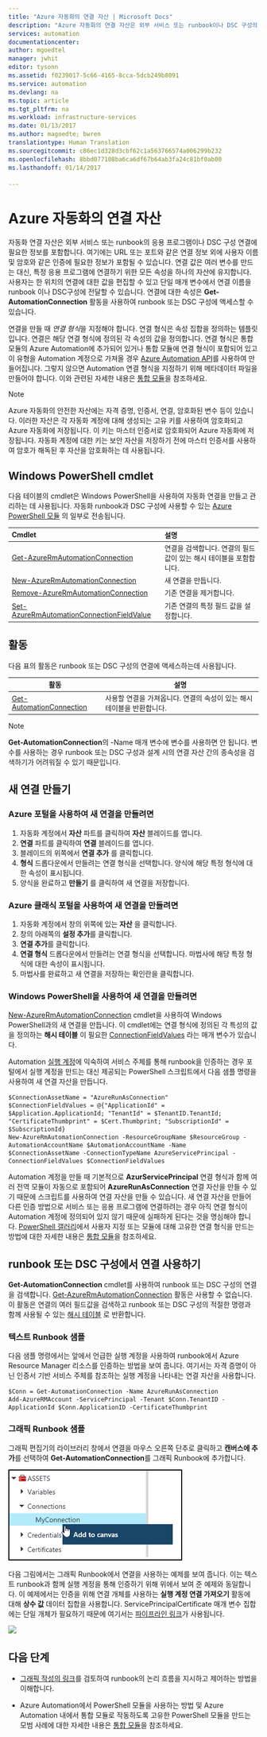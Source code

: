 ```yaml
---
title: "Azure 자동화의 연결 자산 | Microsoft Docs"
description: "Azure 자동화의 연결 자산은 외부 서비스 또는 runbook이나 DSC 구성의 응용 프로그램을 연결하는데 필요한 정보를 포함합니다. 이 문서에서는 연결에 대해 자세히 알아보고 텍스트 작성과 그래픽 작성 모두에서 연결을 사용하는 방법을 설명합니다."
services: automation
documentationcenter: 
author: mgoedtel
manager: jwhit
editor: tysonn
ms.assetid: f0239017-5c66-4165-8cca-5dcb249b8091
ms.service: automation
ms.devlang: na
ms.topic: article
ms.tgt_pltfrm: na
ms.workload: infrastructure-services
ms.date: 01/13/2017
ms.author: magoedte; bwren
translationtype: Human Translation
ms.sourcegitcommit: c86ec1d328d3cbf62c1a563766574a006299b232
ms.openlocfilehash: 8bbd077108ba6ca6df67b64ab3fa24c81bf0ab00
ms.lasthandoff: 01/14/2017

---
```


# <a name="connection-assets-in-azure-automation"></a>Azure 자동화의 연결 자산

자동화 연결 자산은 외부 서비스 또는 runbook의 응용 프로그램이나 DSC 구성 연결에 필요한 정보를 포함합니다. 여기에는 URL 또는 포트와 같은 연결 정보 외에 사용자 이름 및 암호와 같은 인증에 필요한 정보가 포함될 수 있습니다. 연결 값은 여러 변수를 만드는 대신, 특정 응용 프로그램에 연결하기 위한 모든 속성을 하나의 자산에 유지합니다. 사용자는 한 위치의 연결에 대한 값을 편집할 수 있고 단일 매개 변수에서 연결 이름을 runbook 이나 DSC구성에 전달할 수 있습니다. 연결에 대한 속성은 **Get-AutomationConnection** 활동을 사용하여 runbook 또는 DSC 구성에 액세스할 수 있습니다.

연결을 만들 때 *연결 형식*을 지정해야 합니다. 연결 형식은 속성 집합을 정의하는 템플릿입니다. 연결은 해당 연결 형식에 정의된 각 속성의 값을 정의합니다. 연결 형식은 통합 모듈의 Azure Automation에 추가되어 있거나 통합 모듈에 연결 형식이 포함되어 있고 이 유형을 Automation 계정으로 가져올 경우 [Azure Automation API](http://msdn.microsoft.com/library/azure/mt163818.aspx)를 사용하여 만들어집니다. 그렇지 않으면 Automation 연결 형식을 지정하기 위해 메타데이터 파일을 만들어야 합니다.  이와 관련된 자세한 내용은 [통합 모듈](automation-integration-modules.md)을 참조하세요.  

>[!NOTE] 
>Azure 자동화의 안전한 자산에는 자격 증명, 인증서, 연결, 암호화된 변수 등이 있습니다. 이러한 자산은 각 자동화 계정에 대해 생성되는 고유 키를 사용하여 암호화되고 Azure 자동화에 저장됩니다. 이 키는 마스터 인증서로 암호화되어 Azure 자동화에 저장됩니다. 자동화 계정에 대한 키는 보안 자산을 저장하기 전에 마스터 인증서를 사용하여 암호가 해독된 후 자산을 암호화하는 데 사용됩니다.

## <a name="windows-powershell-cmdlets"></a>Windows PowerShell cmdlet

다음 테이블의 cmdlet은 Windows PowerShell을 사용하여 자동화 연결을 만들고 관리하는 데 사용됩니다. 자동화 runbook과 DSC 구성에 사용할 수 있는 [Azure PowerShell 모듈](/powershell/azureps-cmdlets-docs) 의 일부로 전송됩니다.

|Cmdlet|설명|
|:---|:---|
|[Get-AzureRmAutomationConnection](https://docs.microsoft.com/powershell/resourcemanager/azurerm.automation/v1.0.12/get-azurermautomationconnection)|연결을 검색합니다. 연결의 필드 값이 있는 해시 테이블을 포함합니다.|
|[New-AzureRmAutomationConnection](https://docs.microsoft.com/powershell/resourcemanager/azurerm.automation/v1.0.12/new-azurermautomationconnection)|새 연결을 만듭니다.|
|[Remove-AzureRmAutomationConnection](https://docs.microsoft.com/powershell/resourcemanager/azurerm.automation/v1.0.12/remove-azurermautomationconnection)|기존 연결을 제거합니다.|
|[Set-AzureRmAutomationConnectionFieldValue](https://docs.microsoft.com/powershell/resourcemanager/azurerm.automation/v1.0.12/Set-AzureRmAutomationConnectionFieldValue?redirectedfrom=msdn)|기존 연결의 특정 필드 값을 설정합니다.|

## <a name="activities"></a>활동

다음 표의 활동은 runbook 또는 DSC 구성의 연결에 액세스하는데 사용됩니다.

|활동|설명|
|---|---|
|[Get-AutomationConnection](https://docs.microsoft.com/powershell/servicemanagement/azure.automation/v1.6.1/Get-AzureAutomationConnection?redirectedfrom=msdn)|사용할 연결을 가져옵니다. 연결의 속성이 있는 해시 테이블을 반환합니다.|

>[!NOTE] 
>**Get-AutomationConnection**의 -Name 매개 변수에 변수를 사용하면 안 됩니다. 변수를 사용하는 경우 runbook 또는 DSC 구성과 설계 시의 연결 자산 간의 종속성을 검색하기가 어려워질 수 있기 때문입니다.

## <a name="creating-a-new-connection"></a>새 연결 만들기

### <a name="to-create-a-new-connection-with-the-azure-portal"></a>Azure 포털을 사용하여 새 연결을 만들려면

1. 자동화 계정에서 **자산** 파트를 클릭하여 **자산** 블레이드를 엽니다.
2. **연결** 파트를 클릭하여 **연결** 블레이드를 엽니다.
3. 블레이드의 위쪽에서 **연결 추가** 를 클릭합니다.
4. **형식** 드롭다운에서 만들려는 연결 형식을 선택합니다. 양식에 해당 특정 형식에 대한 속성이 표시됩니다.
5. 양식을 완료하고 **만들기** 를 클릭하여 새 연결을 저장합니다.

### <a name="to-create-a-new-connection-with-the-azure-classic-portal"></a>Azure 클래식 포털을 사용하여 새 연결을 만들려면

1. 자동화 계정에서 창의 위쪽에 있는 **자산** 을 클릭합니다.
2. 창의 아래쪽의 **설정 추가**를 클릭합니다.
3. **연결 추가**를 클릭합니다.
4. **연결 형식** 드롭다운에서 만들려는 연결 형식을 선택합니다.  마법사에 해당 특정 형식에 대한 속성이 표시됩니다.
5. 마법사를 완료하고 새 연결을 저장하는 확인란을 클릭합니다.

### <a name="to-create-a-new-connection-with-windows-powershell"></a>Windows PowerShell을 사용하여 새 연결을 만들려면

[New-AzureRmAutomationConnection](https://docs.microsoft.com/powershell/resourcemanager/azurerm.automation/v1.0.12/new-azurermautomationconnection) cmdlet을 사용하여 Windows PowerShell과의 새 연결을 만듭니다. 이 cmdlet에는 연결 형식에 정의된 각 특성의 값을 정의하는 **해시 테이블** 이 필요한 [ConnectionFieldValues](http://technet.microsoft.com/library/hh847780.aspx) 라는 매개 변수가 있습니다.

Automation [실행 계정](automation-sec-configure-azure-runas-account.md)에 익숙하여 서비스 주체를 통해 runbook을 인증하는 경우 포털에서 실행 계정을 만드는 대신 제공되는 PowerShell 스크립트에서 다음 샘플 명령을 사용하여 새 연결 자산을 만듭니다.  

    $ConnectionAssetName = "AzureRunAsConnection"
    $ConnectionFieldValues = @{"ApplicationId" = $Application.ApplicationId; "TenantId" = $TenantID.TenantId; "CertificateThumbprint" = $Cert.Thumbprint; "SubscriptionId" = $SubscriptionId}
    New-AzureRmAutomationConnection -ResourceGroupName $ResourceGroup -AutomationAccountName $AutomationAccountName -Name $ConnectionAssetName -ConnectionTypeName AzureServicePrincipal -ConnectionFieldValues $ConnectionFieldValues 

Automation 계정을 만들 때 기본적으로 **AzurServicePrincipal** 연결 형식과 함께 여러 전역 모듈이 자동으로 포함되어 **AzureRunAsConnection** 연결 자산을 만들 수 있기 때문에 스크립트를 사용하여 연결 자산을 만들 수 있습니다.  새 연결 자산을 만들어 다른 인증 방법으로 서비스 또는 응용 프로그램에 연결하려는 경우 아직 연결 형식이 Automation 계정에 정의되어 있지 않기 때문에 실패하게 된다는 것을 명심해야 합니다.  [PowerShell 갤러리](https://www.powershellgallery.com)에서 사용자 지정 또는 모듈에 대해 고유한 연결 형식을 만드는 방법에 대한 자세한 내용은 [통합 모듈](automation-integration-modules.md)을 참조하세요.
  
## <a name="using-a-connection-in-a-runbook-or-dsc-configuration"></a>runbook 또는 DSC 구성에서 연결 사용하기

**Get-AutomationConnection** cmdlet를 사용하여 runbook 또는 DSC 구성의 연결을 검색합니다.  [Get-AzureRmAutomationConnection](https://docs.microsoft.com/powershell/resourcemanager/azurerm.automation/v1.0.12/Get-AzureRmAutomationConnection?redirectedfrom=msdn) 활동은 사용할 수 없습니다.  이 활동은 연결의 여러 필드값을 검색하고 runbook 또는 DSC 구성의 적절한 명령과 함께 사용될 수 있는 [해시 테이블](http://go.microsoft.com/fwlink/?LinkID=324844) 로 반환합니다.

### <a name="textual-runbook-sample"></a>텍스트 Runbook 샘플

다음 샘플 명령에서는 앞에서 언급한 실행 계정을 사용하여 runbook에서 Azure Resource Manager 리소스를 인증하는 방법을 보여 줍니다.  여기서는 자격 증명이 아닌 인증서 기반 서비스 주체를 참조하는 실행 계정을 나타내는 연결 자산을 사용합니다.  

    $Conn = Get-AutomationConnection -Name AzureRunAsConnection 
    Add-AzureRMAccount -ServicePrincipal -Tenant $Conn.TenantID -ApplicationId $Conn.ApplicationID -CertificateThumbprint 

### <a name="graphical-runbook-samples"></a>그래픽 Runbook 샘플

그래픽 편집기의 라이브러리 창에서 연결을 마우스 오른쪽 단추로 클릭하고 **캔버스에 추가**를 선택하여 **Get-AutomationConnection**를 그래픽 Runbook에 추가합니다.

![](media/automation-connections/connection-add-canvas.png)

다음 그림에서는 그래픽 Runbook에서 연결을 사용하는 예제를 보여 줍니다.  이는 텍스트 runbook과 함께 실행 계정을 통해 인증하기 위해 위에서 보여 준 예제와 동일합니다.  이 예제에서는 인증을 위해 연결 개체를 사용하는 **실행 계정 연결 가져오기** 활동에 대해 **상수 값** 데이터 집합을 사용합니다.  ServicePrincipalCertificate 매개 변수 집합에는 단일 개체가 필요하기 때문에 여기서는 [파이프라인 링크](automation-graphical-authoring-intro.md#links-and-workflow)가 사용됩니다.

![](media/automation-connections/automation-get-connection-object.png)

## <a name="next-steps"></a>다음 단계

- [그래픽 작성의 링크](automation-graphical-authoring-intro.md#links-and-workflow)를 검토하여 runbook의 논리 흐름을 지시하고 제어하는 방법을 이해합니다.  

- Azure Automation에서 PowerShell 모듈을 사용하는 방법 및 Azure Automation 내에서 통합 모듈로 작동하도록 고유한 PowerShell 모듈을 만드는 모범 사례에 대한 자세한 내용은 [통합 모듈](automation-integration-modules.md)을 참조하세요.  
